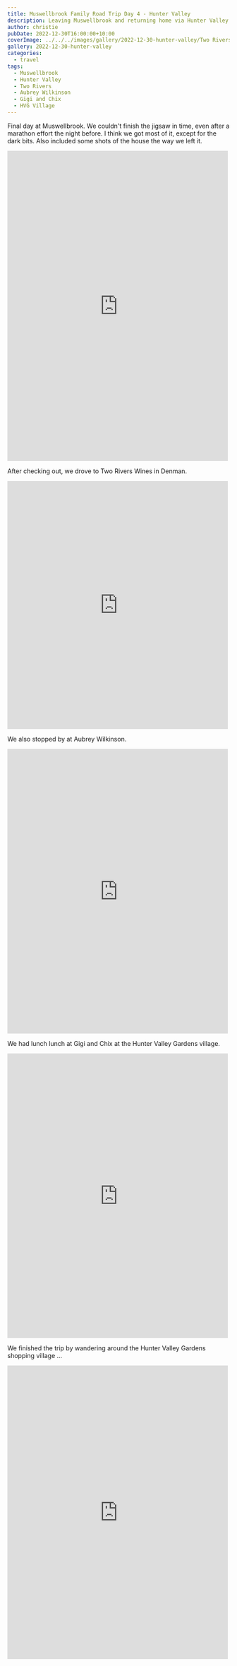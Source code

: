 ```yaml
---
title: Muswellbrook Family Road Trip Day 4 - Hunter Valley
description: Leaving Muswellbrook and returning home via Hunter Valley
author: christie
pubDate: 2022-12-30T16:00:00+10:00
coverImage: ../../../images/gallery/2022-12-30-hunter-valley/Two Rivers (16).jpeg
gallery: 2022-12-30-hunter-valley
categories:
  - travel
tags:
  - Muswellbrook
  - Hunter Valley
  - Two Rivers
  - Aubrey Wilkinson
  - Gigi and Chix
  - HVG Village
---
```


Final day at Muswellbrook. We couldn't finish the jigsaw in time, even after a marathon effort the night before. I think we got most of it, except for the dark bits. Also included some shots of the house the way we left it.

<iframe src="https://www.facebook.com/plugins/post.php?href=https%3A%2F%2Fwww.facebook.com%2Fchris1.tham%2Fposts%2Fpfbid02rDcxbGsKaAswXmvpjBdNJjguPXBQPxTgPhmfdQ312xKWFmxd9U8z9SzWc9mjs6gLl&show_text=true&width=500" width="500" height="703" style="border:none;overflow:hidden" scrolling="no" frameborder="0" allowfullscreen="true" allow="autoplay; clipboard-write; encrypted-media; picture-in-picture; web-share"></iframe>

After checking out, we drove to Two Rivers Wines in Denman.

<iframe src="https://www.facebook.com/plugins/post.php?href=https%3A%2F%2Fwww.facebook.com%2Fchris1.tham%2Fposts%2Fpfbid0uKARPgYyF8HZp1N227u5whLnc4mxvsPKBSttkcWh3GX1hmdAH7wL9QuWd8UEf9Lhl&show_text=true&width=500" width="500" height="562" style="border:none;overflow:hidden" scrolling="no" frameborder="0" allowfullscreen="true" allow="autoplay; clipboard-write; encrypted-media; picture-in-picture; web-share"></iframe>

We also stopped by at Aubrey Wilkinson.

<iframe src="https://www.facebook.com/plugins/post.php?href=https%3A%2F%2Fwww.facebook.com%2Fchris1.tham%2Fposts%2Fpfbid0QMjHBpbewEpuF8J1RVSp3pwCH3nn1vL6PbBY5iFTfURQtx2HzqF6gzbZ9K5MYwdMl&show_text=true&width=500" width="500" height="645" style="border:none;overflow:hidden" scrolling="no" frameborder="0" allowfullscreen="true" allow="autoplay; clipboard-write; encrypted-media; picture-in-picture; web-share"></iframe>

We had lunch lunch at Gigi and Chix at the Hunter Valley Gardens village.

<iframe src="https://www.facebook.com/plugins/post.php?href=https%3A%2F%2Fwww.facebook.com%2Fchris1.tham%2Fposts%2Fpfbid0TydawMCVGBTCD9REGgpw8791cgR2VkAAvhZeJaaFS2j6VAjPzHDf412deYTVuyShl&show_text=true&width=500" width="500" height="645" style="border:none;overflow:hidden" scrolling="no" frameborder="0" allowfullscreen="true" allow="autoplay; clipboard-write; encrypted-media; picture-in-picture; web-share"></iframe>

We finished the trip by wandering around the Hunter Valley Gardens shopping village ...

<iframe src="https://www.facebook.com/plugins/post.php?href=https%3A%2F%2Fwww.facebook.com%2Fchris1.tham%2Fposts%2Fpfbid0JLoZ8JDio7MyXFTg5CQHYgWLPFi9sQic17yWNH4ztUhLEx3VVjT8exqhxVTZr5tnl&show_text=true&width=500" width="500" height="665" style="border:none;overflow:hidden" scrolling="no" frameborder="0" allowfullscreen="true" allow="autoplay; clipboard-write; encrypted-media; picture-in-picture; web-share"></iframe>
